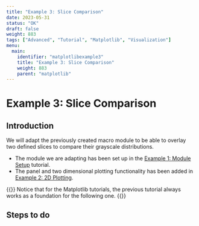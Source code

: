 ```yaml
---
title: "Example 3: Slice Comparison"
date: 2023-05-31
status: "OK"
draft: false
weight: 883
tags: ["Advanced", "Tutorial", "Matplotlib", "Visualization"]
menu: 
  main:
    identifier: "matplotlibexample3"
    title: "Example 3: Slice Comparison"
    weight: 883
    parent: "matplotlib"
---
```

# Example 3: Slice Comparison

## Introduction 

We will adapt the previously created macro module to be able to overlay two defined slices to compare their grayscale distributions. 
+ The module we are adapting has been set up in the [Example 1: Module Setup](/tutorials/thirdparty/matplotlib/modulesetup) tutorial.
+ The panel and two dimensional plotting functionality has been added in [Example 2: 2D Plotting](/tutorials/thirdparty/matplotlib/2dplotting).

{{<alert class="info" caption="Info">}}
Notice that for the Matplotlib tutorials, the previous tutorial always works as a foundation for the following one.
{{</alert>}}

## Steps to do






